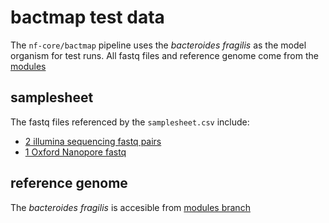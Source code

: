 # bactmap test data

The `nf-core/bactmap` pipeline uses the _bacteroides fragilis_ as the model organism for test runs. All fastq files and reference genome come from the [modules](https://github.com/nf-core/test-datasets/tree/modules/data/genomics/prokaryotes/bacteroides_fragilis)

## samplesheet

The fastq files referenced by the `samplesheet.csv` include:

- [2 illumina sequencing fastq pairs](https://github.com/nf-core/test-datasets/tree/modules/data/genomics/prokaryotes/bacteroides_fragilis/illumina/fastq)
- [1 Oxford Nanopore fastq](https://github.com/nf-core/test-datasets/tree/modules/data/genomics/prokaryotes/bacteroides_fragilis/nanopore/fastq)

## reference genome

The _bacteroides fragilis_ is accesible from [modules branch](https://github.com/nf-core/test-datasets/tree/modules/data/genomics/prokaryotes/bacteroides_fragilis/genome)
